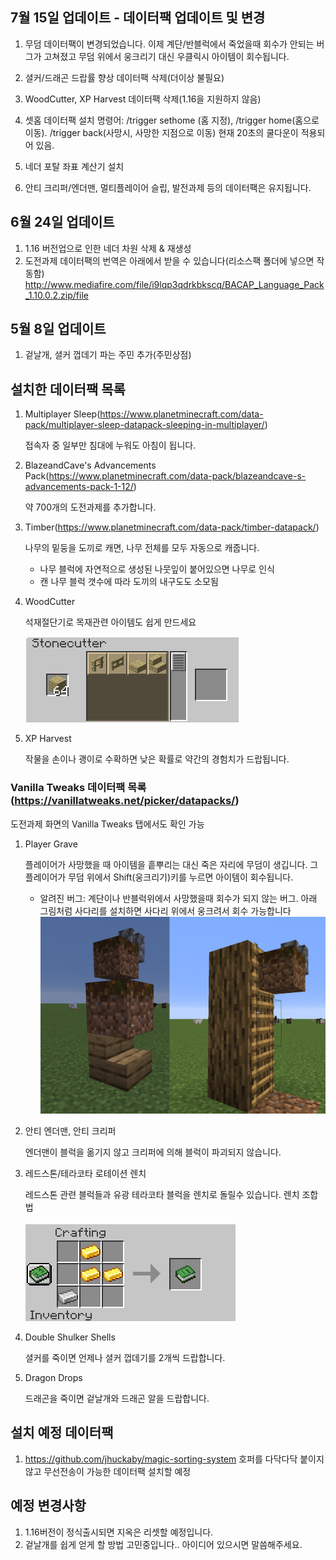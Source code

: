 ## 7월 15일 업데이트 - 데이터팩 업데이트 및 변경
1. 무덤 데이터팩이 변경되었습니다. 이제 계단/반블럭에서 죽었을때 회수가 안되는 버그가 고쳐졌고 무덤 위에서 웅크리기 대신 우클릭시 아이템이 회수됩니다.

2. 셜커/드래곤 드랍률 향상 데이터팩 삭제(더이상 불필요)

3. WoodCutter, XP Harvest 데이터팩 삭제(1.16을 지원하지 않음)

4. 셋홈 데이터팩 설치
명령어: /trigger sethome (홈 지정), /trigger home(홈으로 이동). /trigger back(사망시, 사망한 지점으로 이동) 현재 20초의 쿨다운이 적용되어 있음.

5. 네더 포탈 좌표 계산기 설치

6. 안티 크리퍼/엔더맨, 멀티플레이어 슬립, 발전과제 등의 데이터팩은 유지됩니다. 

## 6월 24일 업데이트
1. 1.16 버전업으로 인한 네더 차원 삭제 & 재생성
2. 도전과제 데이터팩의 번역은 아래에서 받을 수 있습니다(리소스팩 폴더에 넣으면 작동함)
http://www.mediafire.com/file/i9lqp3qdrkbkscq/BACAP_Language_Pack_1.10.0.2.zip/file

## 5월 8일 업데이트

1. 겉날개, 셜커 껍데기 파는 주민 추가(주민상점)

## 설치한 데이터팩 목록

1. Multiplayer Sleep(https://www.planetminecraft.com/data-pack/multiplayer-sleep-datapack-sleeping-in-multiplayer/)
   
   접속자 중 일부만 침대에 누워도 아침이 됩니다.
   
2. BlazeandCave's Advancements Pack(https://www.planetminecraft.com/data-pack/blazeandcave-s-advancements-pack-1-12/)

   약 700개의 도전과제를 추가합니다.
   
3. Timber(https://www.planetminecraft.com/data-pack/timber-datapack/)
   

   나무의 밑둥을 도끼로 캐면, 나무 전체를 모두 자동으로 캐줍니다.
   
   - 나무 블럭에 자연적으로 생성된 나뭇잎이 붙어있으면 나무로 인식
   - 캔 나무 블럭 갯수에 따라 도끼의 내구도도 소모됨
   
4. WoodCutter

   석재절단기로 목재관련 아이템도 쉽게 만드세요
   
   ![내용](https://github.com/new3MC/realm/blob/master/png/woodcutter.png)

5. XP Harvest

   작물을 손이나 괭이로 수확하면 낮은 확률로 약간의 경험치가 드랍됩니다.

### Vanilla Tweaks 데이터팩 목록(https://vanillatweaks.net/picker/datapacks/)
도전과제 화면의 Vanilla Tweaks 탭에서도 확인 가능

1. Player Grave

   플레이어가 사망했을 때 아이템을 흩뿌리는 대신 죽은 자리에 무덤이 생깁니다. 그 플레이어가 무덤 위에서 Shift(웅크리기)키를 누르면 아이템이 회수됩니다.
   - 알려진 버그: 계단이나 반블럭위에서 사망했을때 회수가 되지 않는 버그. 아래 그림처럼 사다리를 설치하면 사다리 위에서 웅크려서 회수 가능합니다
![임시해결책](https://github.com/new3MC/realm/blob/master/png/grave_glitch.png)
   
2. 안티 엔더맨, 안티 크리퍼
   

   엔더맨이 블럭을 옮기지 않고 크리퍼에 의해 블럭이 파괴되지 않습니다.
   
3. 레드스톤/테라코타 로테이션 렌치
   

   레드스톤 관련 블럭들과 유광 테라코타 블럭을 렌치로 돌릴수 있습니다.
   렌치 조합법
   
   ![조합법](https://github.com/new3MC/realm/blob/master/png/wrench_recipe.png)
   
4. Double Shulker Shells
   

   셜커를 죽이면 언제나 셜커 껍데기를 2개씩 드랍합니다.
   
5. Dragon Drops
   

   드래곤을 죽이면 겉날개와 드래곤 알을 드랍합니다.

## 설치 예정 데이터팩
1. https://github.com/jhuckaby/magic-sorting-system
   호퍼를 다닥다닥 붙이지 않고 무선전송이 가능한 데이터팩 설치할 예정


## 예정 변경사항
1. 1.16버전이 정식출시되면 지옥은 리셋할 예정입니다.
2. 겉날개를 쉽게 얻게 할 방법 고민중입니다.. 아이디어 있으시면 말씀해주세요.

